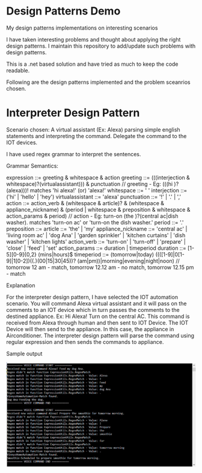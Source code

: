 # Design Patterns Demo
My design patterns implementations on interesting scenarios

I have taken interesting problems and thought about applying the right design patterns. I maintain this repository to add/update such problems with design patterns.

This is a .net based solution and have tried as much to keep the code readable. 

Following are the design patterns implemented and the problem sceanrios chosen.

# Interpreter Design Pattern
Scenario chosen: A virtual assistant (Ex: Alexa) parsing simple english statements and interpreting the command. Delegate the command to the IOT devices. 

I have used regex grammar to interpret the sentences. 

Grammar Semantics:

expression ::= greeting & whitespace & action
greeting ::= (((interjection & whitespace)?(virtualassistant))) & punctuation 
// greeting - Eg: (((hi )?(alexa)))! matches 'hi alexa!' (or) 'alexa!'
whitespace ::= ' '
interjection ::=  ('hi' | 'hello' | 'hey')
virtualassistant ::= 'alexa'
punctuation ::= '!' | '.' | ','
action ::= action_verb & (whitespace & article)? & (whitespace & appliance_nickname) & (period | whitespace & preposition & whitespace & action_params & period) 
// action - Eg: turn-on (the )?(central ac|dish washer). matches 'turn-on ac' or 'turn-on the dish washer.'
period ::= '.'
preposition ::= 
article ::= 'the' | 'my'
appliance_nickname ::= 'central ac' | 'living room ac' | 'dog Ana' | 'garden sprinkler' | 'kitchen curtains' | 'dish washer' | 'kitchen lights' 
action_verb ::= 'turn-on' | 'turn-off' | 'prepare' | 'close' | 'feed' | 'set'
action_params ::=  duration | timeperiod
duration ::= [1-5][0-9]{0,2} (mins|hours)$ 
timeperiod ::= (tomorrow|today) ((([1-9]|0[1-9]|1[0-2])((.)(00|15|30|45))? (am|pm))|morning|evening|night|noon)
// tomorrow 12 am - match, tomorrow 12.12 am - no match, tomorrow 12.15 pm - match

Explanation

For the interpreter design pattern, I have selected the IOT automation scenario. You will command Alexa virtual assistant and it will pass on the comments to an IOT device which in turn passes the comments to the destined appliance. 
Ex: Hi Alexa! Turn on the central AC. 
This command is received from Alexa through human and then sent to IOT Device. The IOT Device will then send to the appliance. In this case, the appliance in Airconditioner. 
The interpreter design pattern will parse the command using regular expression and then sends the commands to appliance. 

Sample output

![alt text](DesignPatternsDemo/Resources/interpreterPatternConsoleOutput.png)
